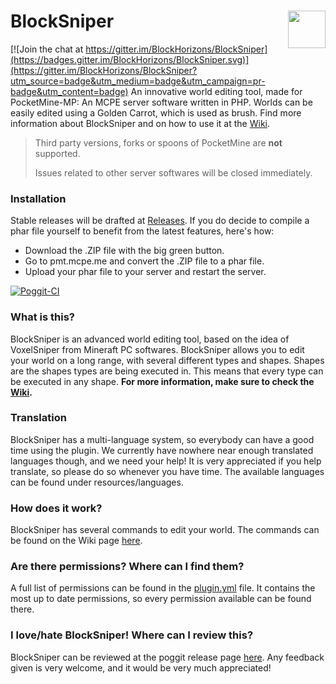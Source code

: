 # BlockSniper<a href="https://github.com/Sandertv/BlockSniper"><img src="https://github.com/Sandertv/BlockSniper/blob/master/resources/BlockSniperLogo.png" width="60" height="60" align="right"></a>

[![Join the chat at https://gitter.im/BlockHorizons/BlockSniper](https://badges.gitter.im/BlockHorizons/BlockSniper.svg)](https://gitter.im/BlockHorizons/BlockSniper?utm_source=badge&utm_medium=badge&utm_campaign=pr-badge&utm_content=badge)
An innovative world editing tool, made for PocketMine-MP: An MCPE server software written in PHP. Worlds can be easily edited using a Golden Carrot, which is used as brush. Find more information about BlockSniper and on how to use it at the [Wiki](https://github.com/Sandertv/BlockSniper/wiki).

> Third party versions, forks or spoons of PocketMine are **not** supported.
> 
> Issues related to other server softwares will be closed immediately.

### Installation
Stable releases will be drafted at [Releases](https://github.com/Sandertv/BlockSniper/releases).
If you do decide to compile a phar file yourself to benefit from the latest features, here's how:
 - Download the .ZIP file with the big green button.
 - Go to pmt.mcpe.me and convert the .ZIP file to a phar file.
 - Upload your phar file to your server and restart the server.

[![Poggit-CI](https://poggit.pmmp.io/ci.badge/Sandertv/BlockSniper/BlockSniper)](https://poggit.pmmp.io/ci/Sandertv/BlockSniper/BlockSniper)

### What is this?
BlockSniper is an advanced world editing tool, based on the idea of VoxelSniper from Mineraft PC softwares.
BlockSniper allows you to edit your world on a long range, with several different types and shapes. Shapes are the shapes types are being executed in. This means that every type can be executed in any shape.
**For more information, make sure to check the [Wiki](https://github.com/Sandertv/BlockSniper/wiki).**

### Translation
BlockSniper has a multi-language system, so everybody can have a good time using the plugin. We currently have nowhere near enough translated languages though, and we need your help! It is very appreciated if you help translate, so please do so whenever you have time. The available languages can be found under resources/languages.

### How does it work?
BlockSniper has several commands to edit your world. The commands can be found on the Wiki page [here](https://github.com/Sandertv/BlockSniper/wiki/Commands).


### Are there permissions? Where can I find them?
A full list of permissions can be found in the [plugin.yml](https://github.com/Sandertv/BlockSniper/blob/master/plugin.yml) file. 
It contains the most up to date permissions, so every permission available can be found there.

### I love/hate BlockSniper! Where can I review this?
BlockSniper can be reviewed at the poggit release page [here](https://poggit.pmmp.io/p/BlockSniper/).
Any feedback given is very welcome, and it would be very much appreciated!
